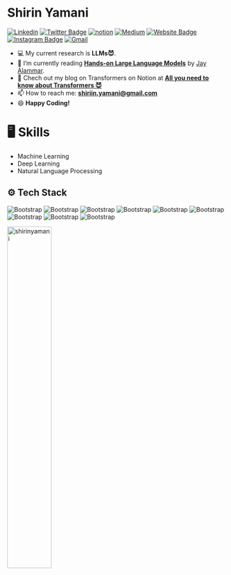 <h1> Shirin Yamani </h1>

[![Linkedin](https://img.shields.io/badge/-LinkedIn-blue?style=flat&logo=Linkedin&logoColor=white)](https://www.linkedin.com/in/shirinyamani/)
[![Twitter Badge](https://img.shields.io/badge/-Twitter-1da1f2?labelColor=1da1f2&logo=twitter&logoColor=white&link=https://twitter.com/mrr_zo)](https://twitter.com/shirinyamani)
[![notion](https://img.shields.io/badge/Notion-000000?style=flat&logo=notion&logoColor=white)](https://lofty-geometry-16a.notion.site/Transformer-from-scratch-9a25fd2a3f8f43319aa7c87a7f2e2c14)
[![Medium](https://github.com/Rishit-dagli/Rishit-dagli/blob/master/badges/medium.svg)](https://medium.com/@shirinyamani)
[![Website Badge](https://img.shields.io/badge/-Website-c14438?style=flat&logo=Google-Chrome&logoColor=white&link=https://www.hejazizo.com)](https://shirinyamani.github.io/)
[![Instagram Badge](https://img.shields.io/badge/-Instagram-purple?logo=instagram&logoColor=white&link=https://instagram.com/ali.hejazzii/)](https://www.instagram.com/shirin____mn)
[![Gmail](https://img.shields.io/badge/-Gmail-c14438?style=flat&logo=Gmail&logoColor=white)](mailto:yamanishirin85@gmail.com)


- 💻 My current research is **LLMs😈**.
- 🌱 I’m currently reading [**Hands-on Large Language Models**](https://learning.oreilly.com/library/view/hands-on-large-language/9781098150952/ch05.html) by [Jay Alammar](https://jalammar.github.io/about/). 
- 📖 Chech out my blog on Transformers on Notion at [**All you need to know about Transformers 😈**](https://www.notion.so/Transformer-from-scratch-9a25fd2a3f8f43319aa7c87a7f2e2c14)
- 📫 How to reach me: **shiriin.yamani@gmail.com**
- 😄 **Happy Coding!**

<h1>  🖥 Skills </h1>

- Machine Learning
- Deep Learning
- Natural Language Processing

## ⚙️ Tech Stack

![Bootstrap](https://img.shields.io/badge/-Python-05122A?style=flat-square&logo=Python&color=353535) ![Bootstrap](https://img.shields.io/badge/-Docker-05122A?style=flat-square&logo=Docker&color=353535) ![Bootstrap](https://img.shields.io/badge/-PyTorch-05122A?style=flat-square&logo=PyTorch&color=353535) ![Bootstrap](https://img.shields.io/badge/-Scikit%20Learn-05122A?style=flat-square&logo=Scikit-Learn&color=353535) ![Bootstrap](https://img.shields.io/badge/-MySQL-05122A?style=flat-square&logo=MySQL&color=353535) ![Bootstrap](https://img.shields.io/badge/-Pandas-05122A?style=flat-square&logo=Pandas&color=353535) ![Bootstrap](https://img.shields.io/badge/-Numpy-05122A?style=flat-square&logo=Numpy&color=353535) ![Bootstrap](https://img.shields.io/badge/-Matplotlib-05122A?style=flat-square&logo=Matplotlib&color=353535) ![Bootstrap](https://img.shields.io/badge/-Visual%20Studio%20Code-05122A?style=flat-square&logo=Visual-Studio-Code&color=353535)
  

<div>
  
  <img width="45%"  src="https://github-readme-streak-stats.herokuapp.com/?user=shirinyamani&" alt="shirinyamani" />
</div>

